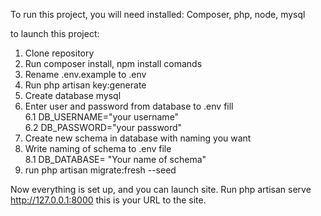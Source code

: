 To run this project, you will need installed: Composer, php, node, mysql

to launch this project:

1. Clone repository
2. Run composer install, npm install comands
3. Rename .env.example to .env
4. Run php artisan key:generate
5. Create database mysql
6. Enter user and password from database to .env fill\
6.1 DB_USERNAME="your username"\
6.2 DB_PASSWORD="your password"
7. Create new schema in database with naming you want
8. Write naming of schema to .env file \
8.1 DB_DATABASE= "Your name of schema"
9. run php artisan migrate:fresh --seed

Now everything is set up, and you can launch site. Run php artisan serve
http://127.0.0.1:8000 this is your URL to the site.
